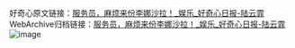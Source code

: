 好奇心原文链接：[服务员，麻烦来份李娜沙拉！_娱乐_好奇心日报-陆云霏](https://www.qdaily.com/articles/8024.html)
WebArchive归档链接：[服务员，麻烦来份李娜沙拉！_娱乐_好奇心日报-陆云霏](http://web.archive.org/web/20190623151831/https://www.qdaily.com/articles/8024.html)
![image](http://ww3.sinaimg.cn/large/007d5XDply1g3v70uqbh3j30u02ez1kx)